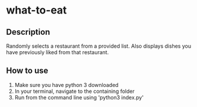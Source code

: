 # what-to-eat
## Description
Randomly selects a restaurant from a provided list. Also displays dishes you have previously liked from that restaurant.
## How to use
1. Make sure you have python 3 downloaded
2. In your terminal, navigate to the containing folder
3. Run from the command line using 'python3 index.py'
